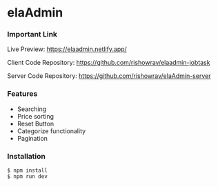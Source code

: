 # elaAdmin

### Important Link

Live Preview: https://elaadmin.netlify.app/

Client Code Repository: https://github.com/rishowrav/elaadmin-jobtask

Server Code Repository: https://github.com/rishowrav/elaAdmin-server

### Features

- Searching
- Price sorting
- Reset Button
- Categorize functionality
- Pagination

### Installation

```ternimal
$ npm install
$ npm run dev
```
